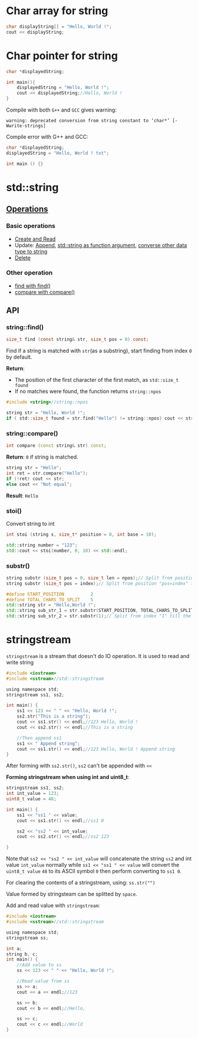 # Char array for string

```cpp
char displayString[] = "Hello, World !";
cout << displayString;
```

# Char pointer for string

```cpp
char *displayedString;

int main(){
    displayedString = "Hello, World !";
    cout << displayedString;//Hello, World !
}    
```

Compile with both ``G++`` and ``GCC`` gives warning:

```
warning: deprecated conversion from string constant to ‘char*’ [-Wwrite-strings]
```

Compile error with G++ and GCC:

```cpp
char *displayedString;
displayedString = "Hello, World ! txt";

int main () {}
```

# std::string

## [Operations](string%20operations.md)

### Basic operations

* [Create and Read](string%20operations.md#create-and-read)
* Update: [Append](string%20operations.md#append-string), [std::string as function argument](/string%20operations.md#stdstring-as-function-argument), [converse other data type to string](string%20operations.md#conversion)
* [Delete](string%20operations.md#delete)

### Other operation

* [find with find()](#stringfind)
* [compare with compare()](#stringcompare)

## API

### string::find()

```c
size_t find (const string& str, size_t pos = 0) const;
```

Find if a string is matched with ``str``(as a substring), start finding from index ``0`` by default.

**Return**:

* The position of the first character of the first match, as ``std::size_t found``
* If no matches were found, the function returns ``string::npos``

```c
#include <string>//string::npos

string str = "Hello, World !";
if ( std::size_t found = str.find("Hello") != string::npos) cout << str << endl;
```
### string::compare()

```cpp
int compare (const string& str) const;
```
**Return**: ``0`` if string is matched.

```cpp
string str = "Hello";
int ret = str.compare("Hello");
if (!ret) cout << str;
else cout << "Not equal";
```
**Result**: ``Hello``
### stoi()
Convert string to int
```cpp
int stoi (string s, size_t* position = 0, int base = 10);
```
```cpp
std::string number = "123";
std::cout << stoi(number, 0, 10) << std::endl;
```
### substr()
```cpp
string substr (size_t pos = 0, size_t len = npos);// Split from position "pos" with "npos" of characters
string substr (size_t pos = index);// Split from position "pos=index" till the end
```
```cpp
#define START_POSITION          2
#define TOTAL_CHARS_TO_SPLIT    5
std::string str = "Hello,World !";
std::string sub_str_1 = str.substr(START_POSITION, TOTAL_CHARS_TO_SPLIT);// llo,W
std::string sub_str_2 = str.substr(1);// Split from index "1" till the end of str; Result: "ello,World !"
```
# stringstream

``stringstream`` is a stream that doesn't do IO operation. It is used to read and write string

```c
#include <iostream>
#include <sstream>//std::stringstream

using namespace std;
stringstream ss1, ss2;

int main() {
    ss1 << 123 << " " << "Hello, World !";
    ss2.str("This is a string");
    cout << ss1.str() << endl;//123 Hello, World !
    cout << ss2.str() << endl;//This is a string

    //Then append ss1
    ss1 << " Append string";
    cout << ss1.str() << endl;//123 Hello, World ! Append string
}
```

After forming with ``ss2.str()``, ``ss2`` can't be appended with ``<<``

**Forming stringstream when using int and uint8_t**:

```c
stringstream ss1, ss2;
int int_value = 123;
uint8_t value = 48;

int main() {
	ss1 << "ss1 " << value;
	cout << ss1.str() << endl;//ss1 0

	ss2 << "ss2 " << int_value;
	cout << ss2.str() << endl;//ss2 123

}
```

Note that ``ss2 << "ss2 " << int_value`` will concatenate the string ``ss2`` and int value ``int_value`` normally while ``ss1 << "ss1 " << value`` will convert the ``uint8_t value`` ``48`` to its ASCII symbol ``0`` then perform converting to ``ss1 0``.

For clearing the contents of a stringstream, using: ``ss.str("")``

Value formed by stringsteam can be splitted by ``space``.

Add and read value with ``stringstream``:

```c
#include <iostream>
#include <sstream>//std::stringstream

using namespace std;
stringstream ss;

int a;
string b, c;
int main() {
    //Add value to ss
    ss << 123 << " " << "Hello, World !";

    //Read value from ss
    ss >> a;
    cout << a << endl;//123

    ss >> b;
    cout << b << endl;//Hello,

    ss >> c;
    cout << c << endl;//World
}
```

